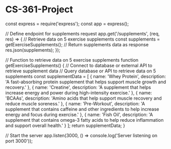 # CS-361-Project
const express = require('express');
const app = express();

// Define endpoint for supplements request
app.get('/supplements', (req, res) => {
  // Retrieve data on 5 exercise supplements
  const supplements = getExerciseSupplements();
  // Return supplements data as response
  res.json(supplements);
});

// Function to retrieve data on 5 exercise supplements
function getExerciseSupplements() {
  // Connect to database or external API to retrieve supplement data
  // Query database or API to retrieve data on 5 supplements
  const supplementData = [
    { name: 'Whey Protein', description: 'A fast-absorbing protein supplement that helps support muscle growth and recovery.' },
    { name: 'Creatine', description: 'A supplement that helps increase energy and power during high-intensity exercise.' },
    { name: 'BCAAs', description: 'Amino acids that help support muscle recovery and reduce muscle soreness.' },
    { name: 'Pre-Workout', description: 'A supplement that contains caffeine and other ingredients to help increase energy and focus during exercise.' },
    { name: 'Fish Oil', description: 'A supplement that contains omega-3 fatty acids to help reduce inflammation and support overall health.' }
  ];
  return supplementData;
}

// Start the server
app.listen(3000, () => console.log('Server listening on port 3000'));
